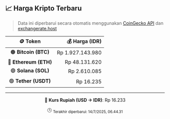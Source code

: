 

<!-- HARGA_KRIPTO -->
## 📈 Harga Kripto Terbaru

> Data ini diperbarui secara otomatis menggunakan [CoinGecko API](https://www.coingecko.com/) dan [exchangerate.host](https://exchangerate.host/)

<div align="center">

| 🪙 Token | 💰 Harga (IDR) |
|:------:|---------------:|
| 🟠 **Bitcoin (BTC)**   | Rp 1.927.143.980 |
| 🔵 **Ethereum (ETH)**  | Rp 48.131.620 |
| 🟣 **Solana (SOL)**    | Rp 2.610.085 |
| 🟢 **Tether (USDT)**   | Rp 16.235 |

---

💱 **Kurs Rupiah (USD → IDR)**: Rp 16.233

🕒 <sub>Terakhir diperbarui: 14/7/2025, 06.44.31</sub>

</div>
<!-- /HARGA_KRIPTO -->